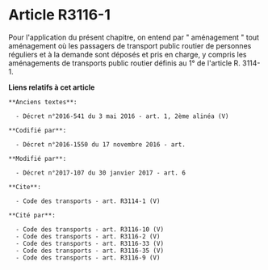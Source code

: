 # Article R3116-1

Pour l'application du présent chapitre, on entend par " aménagement " tout aménagement où les passagers de transport public
routier de personnes réguliers et à la demande sont déposés et pris en charge, y compris les aménagements de transports
public routier définis au 1° de l'article R. 3114-1.

**Liens relatifs à cet article**

	**Anciens textes**:

	  - Décret n°2016-541 du 3 mai 2016 - art. 1, 2ème alinéa (V)

	**Codifié par**:

	  - Décret n°2016-1550 du 17 novembre 2016 - art.

	**Modifié par**:

	  - Décret n°2017-107 du 30 janvier 2017 - art. 6

	**Cite**:

	  - Code des transports - art. R3114-1 (V)

	**Cité par**:

	  - Code des transports - art. R3116-10 (V)
	  - Code des transports - art. R3116-2 (V)
	  - Code des transports - art. R3116-33 (V)
	  - Code des transports - art. R3116-35 (V)
	  - Code des transports - art. R3116-9 (V)

